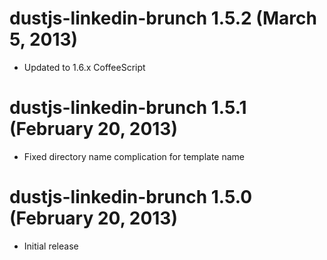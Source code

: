 # dustjs-linkedin-brunch 1.5.2 (March 5, 2013)
* Updated to 1.6.x CoffeeScript

# dustjs-linkedin-brunch 1.5.1 (February 20, 2013)
* Fixed directory name complication for template name 

# dustjs-linkedin-brunch 1.5.0 (February 20, 2013)
* Initial release
